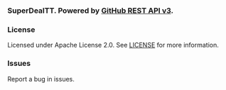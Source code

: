
### SuperDealTT. Powered by [GitHub REST API v3](https://developer.github.com/v3/).

### License  
Licensed under Apache License 2.0. See [LICENSE](LICENSE) for more information.  

### Issues  
Report a bug in issues.  
